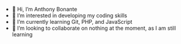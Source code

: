 - 👋 Hi, I’m Anthony Bonante
- 👀 I’m interested in developing my coding skills
- 🌱 I’m currently learning Git, PHP, and JavaScript
- 💞️ I’m looking to collaborate on nothing at the moment, as I am still learning

<!---
abonantepah/abonantepah is a ✨ special ✨ repository because its `README.md` (this file) appears on your GitHub profile.
You can click the Preview link to take a look at your changes.
--->
